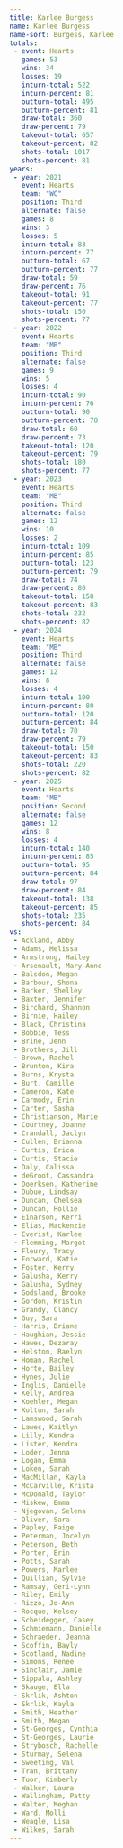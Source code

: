 ```yaml
---
title: Karlee Burgess
name: Karlee Burgess
name-sort: Burgess, Karlee
totals:
 - event: Hearts
   games: 53
   wins: 34
   losses: 19
   inturn-total: 522
   inturn-percent: 81
   outturn-total: 495
   outturn-percent: 81
   draw-total: 360
   draw-percent: 79
   takeout-total: 657
   takeout-percent: 82
   shots-total: 1017
   shots-percent: 81
years:
 - year: 2021
   event: Hearts
   team: "WC"
   position: Third
   alternate: false
   games: 8
   wins: 3
   losses: 5
   inturn-total: 83
   inturn-percent: 77
   outturn-total: 67
   outturn-percent: 77
   draw-total: 59
   draw-percent: 76
   takeout-total: 91
   takeout-percent: 77
   shots-total: 150
   shots-percent: 77
 - year: 2022
   event: Hearts
   team: "MB"
   position: Third
   alternate: false
   games: 9
   wins: 5
   losses: 4
   inturn-total: 90
   inturn-percent: 76
   outturn-total: 90
   outturn-percent: 78
   draw-total: 60
   draw-percent: 73
   takeout-total: 120
   takeout-percent: 79
   shots-total: 180
   shots-percent: 77
 - year: 2023
   event: Hearts
   team: "MB"
   position: Third
   alternate: false
   games: 12
   wins: 10
   losses: 2
   inturn-total: 109
   inturn-percent: 85
   outturn-total: 123
   outturn-percent: 79
   draw-total: 74
   draw-percent: 80
   takeout-total: 158
   takeout-percent: 83
   shots-total: 232
   shots-percent: 82
 - year: 2024
   event: Hearts
   team: "MB"
   position: Third
   alternate: false
   games: 12
   wins: 8
   losses: 4
   inturn-total: 100
   inturn-percent: 80
   outturn-total: 120
   outturn-percent: 84
   draw-total: 70
   draw-percent: 79
   takeout-total: 150
   takeout-percent: 83
   shots-total: 220
   shots-percent: 82
 - year: 2025
   event: Hearts
   team: "MB"
   position: Second
   alternate: false
   games: 12
   wins: 8
   losses: 4
   inturn-total: 140
   inturn-percent: 85
   outturn-total: 95
   outturn-percent: 84
   draw-total: 97
   draw-percent: 84
   takeout-total: 138
   takeout-percent: 85
   shots-total: 235
   shots-percent: 84
vs:
 - Ackland, Abby
 - Adams, Melissa
 - Armstrong, Hailey
 - Arsenault, Mary-Anne
 - Balsdon, Megan
 - Barbour, Shona
 - Barker, Shelley
 - Baxter, Jennifer
 - Birchard, Shannon
 - Birnie, Hailey
 - Black, Christina
 - Bobbie, Tess
 - Brine, Jenn
 - Brothers, Jill
 - Brown, Rachel
 - Brunton, Kira
 - Burns, Krysta
 - Burt, Camille
 - Cameron, Kate
 - Carmody, Erin
 - Carter, Sasha
 - Christianson, Marie
 - Courtney, Joanne
 - Crandall, Jaclyn
 - Cullen, Brianna
 - Curtis, Erica
 - Curtis, Stacie
 - Daly, Calissa
 - deGroot, Cassandra
 - Doerksen, Katherine
 - Dubue, Lindsay
 - Duncan, Chelsea
 - Duncan, Hollie
 - Einarson, Kerri
 - Elias, Mackenzie
 - Everist, Karlee
 - Flemming, Margot
 - Fleury, Tracy
 - Forward, Katie
 - Foster, Kerry
 - Galusha, Kerry
 - Galusha, Sydney
 - Godsland, Brooke
 - Gordon, Kristin
 - Grandy, Clancy
 - Guy, Sara
 - Harris, Briane
 - Haughian, Jessie
 - Hawes, Dezaray
 - Helston, Raelyn
 - Homan, Rachel
 - Horte, Bailey
 - Hynes, Julie
 - Inglis, Danielle
 - Kelly, Andrea
 - Koehler, Megan
 - Koltun, Sarah
 - Lamswood, Sarah
 - Lawes, Kaitlyn
 - Lilly, Kendra
 - Lister, Kendra
 - Loder, Jenna
 - Logan, Emma
 - Loken, Sarah
 - MacMillan, Kayla
 - McCarville, Krista
 - McDonald, Taylor
 - Miskew, Emma
 - Njegovan, Selena
 - Oliver, Sara
 - Papley, Paige
 - Peterman, Jocelyn
 - Peterson, Beth
 - Porter, Erin
 - Potts, Sarah
 - Powers, Marlee
 - Quillian, Sylvie
 - Ramsay, Geri-Lynn
 - Riley, Emily
 - Rizzo, Jo-Ann
 - Rocque, Kelsey
 - Scheidegger, Casey
 - Schmiemann, Danielle
 - Schraeder, Jeanna
 - Scoffin, Bayly
 - Scotland, Nadine
 - Simons, Renee
 - Sinclair, Jamie
 - Sippala, Ashley
 - Skauge, Ella
 - Skrlik, Ashton
 - Skrlik, Kayla
 - Smith, Heather
 - Smith, Megan
 - St-Georges, Cynthia
 - St-Georges, Laurie
 - Strybosch, Rachelle
 - Sturmay, Selena
 - Sweeting, Val
 - Tran, Brittany
 - Tuor, Kimberly
 - Walker, Laura
 - Wallingham, Patty
 - Walter, Meghan
 - Ward, Molli
 - Weagle, Lisa
 - Wilkes, Sarah
---
```

